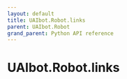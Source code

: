 ```yaml
---
layout: default
title: UAIbot.Robot.links
parent: UAIbot.Robot
grand_parent: Python API reference
---
```


# UAIbot.Robot.links